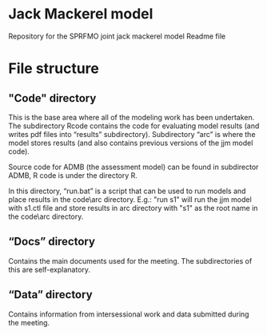 Jack Mackerel model
=============

Repository for the SPRFMO joint jack mackerel model
Readme file   
# File structure

## "Code" directory
This is the base area where all of the modeling work has been undertaken. The subdirectory Rcode contains the code for evaluating model results (and writes pdf files into “results” subdirectory).  Subdirectory “arc” is where the model stores results (and also contains previous versions of the jjm model code). 

Source code for ADMB (the assessment model) can be found in subdirector ADMB, R code is under the directory R.

In this directory, “run.bat” is a script that can be used to run models and place results in the code\arc directory.  E.g.:
"run s1"
will run the jjm model with s1.ctl file and store results in arc directory with "s1" as the root name in the code\arc directory.

## “Docs” directory
Contains the main documents used for the meeting. The subdirectories of this are self-explanatory.

## “Data” directory
Contains information from intersessional work and data submitted during the meeting. 









